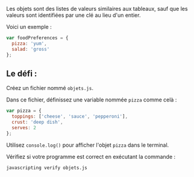 Les objets sont des listes de valeurs similaires aux tableaux, sauf que les valeurs sont identifiées par une clé au lieu d'un entier.

Voici un exemple :

```js
var foodPreferences = {
  pizza: 'yum',
  salad: 'gross'
};
```

## Le défi :

Créez un fichier nommé `objets.js`.

Dans ce fichier, définissez une variable nommée `pizza` comme celà :

```js
var pizza = {
  toppings: ['cheese', 'sauce', 'pepperoni'],
  crust: 'deep dish',
  serves: 2
};
```

Utilisez `console.log()` pour afficher l'objet `pizza` dans le terminal.

Vérifiez si votre programme est correct en exécutant la commande :

```bash
javascripting verify objets.js
```
